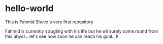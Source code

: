 # hello-world
This is Fahmid Shuvo's very first repository

Fahmid is currently strugling with his life but he wil surely come round from this abyss..
let's see how soon he can reach his goal...!!
